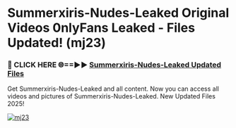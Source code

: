 # Summerxiris-Nudes-Leaked Original Videos 0nlyFans Leaked - Files Updated! (mj23)

<h3>🔴 CLICK HERE 🌐==►► <a href="https://tinyurl.com/4mcuefdz" rel="nofollow">Summerxiris-Nudes-Leaked Updated Files</a></h3>

Get Summerxiris-Nudes-Leaked and all content. Now you can access all videos and pictures of Summerxiris-Nudes-Leaked. New Updated Files 2025!

[![mj23](https://i.imgur.com/StAQSOY.gif)](https://tinyurl.com/4mcuefdz)
